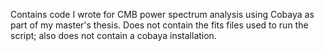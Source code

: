 Contains code I wrote for CMB power spectrum analysis using Cobaya as part of my master's thesis. Does not contain the fits files used to run the script; also does not contain a cobaya installation. 
